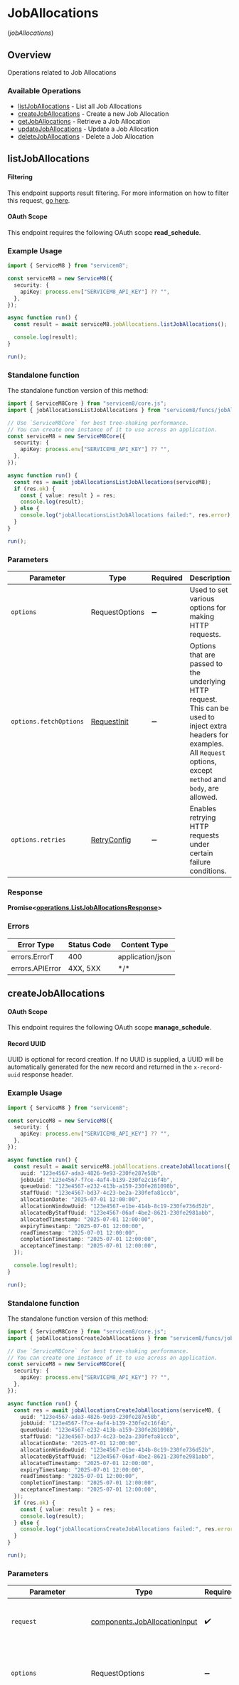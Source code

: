 # JobAllocations
(*jobAllocations*)

## Overview

Operations related to Job Allocations

### Available Operations

* [listJobAllocations](#listjoballocations) - List all Job Allocations
* [createJobAllocations](#createjoballocations) - Create a new Job Allocation
* [getJobAllocations](#getjoballocations) - Retrieve a Job Allocation
* [updateJobAllocations](#updatejoballocations) - Update a Job Allocation
* [deleteJobAllocations](#deletejoballocations) - Delete a Job Allocation

## listJobAllocations


			
#### Filtering
This endpoint supports result filtering. For more information on how to filter this request, [go here](/docs/filtering).
			
			
#### OAuth Scope
This endpoint requires the following OAuth scope **read_schedule**.

			

### Example Usage

<!-- UsageSnippet language="typescript" operationID="listJobAllocations" method="get" path="/joballocation.json" -->
```typescript
import { ServiceM8 } from "servicem8";

const serviceM8 = new ServiceM8({
  security: {
    apiKey: process.env["SERVICEM8_API_KEY"] ?? "",
  },
});

async function run() {
  const result = await serviceM8.jobAllocations.listJobAllocations();

  console.log(result);
}

run();
```

### Standalone function

The standalone function version of this method:

```typescript
import { ServiceM8Core } from "servicem8/core.js";
import { jobAllocationsListJobAllocations } from "servicem8/funcs/jobAllocationsListJobAllocations.js";

// Use `ServiceM8Core` for best tree-shaking performance.
// You can create one instance of it to use across an application.
const serviceM8 = new ServiceM8Core({
  security: {
    apiKey: process.env["SERVICEM8_API_KEY"] ?? "",
  },
});

async function run() {
  const res = await jobAllocationsListJobAllocations(serviceM8);
  if (res.ok) {
    const { value: result } = res;
    console.log(result);
  } else {
    console.log("jobAllocationsListJobAllocations failed:", res.error);
  }
}

run();
```

### Parameters

| Parameter                                                                                                                                                                      | Type                                                                                                                                                                           | Required                                                                                                                                                                       | Description                                                                                                                                                                    |
| ------------------------------------------------------------------------------------------------------------------------------------------------------------------------------ | ------------------------------------------------------------------------------------------------------------------------------------------------------------------------------ | ------------------------------------------------------------------------------------------------------------------------------------------------------------------------------ | ------------------------------------------------------------------------------------------------------------------------------------------------------------------------------ |
| `options`                                                                                                                                                                      | RequestOptions                                                                                                                                                                 | :heavy_minus_sign:                                                                                                                                                             | Used to set various options for making HTTP requests.                                                                                                                          |
| `options.fetchOptions`                                                                                                                                                         | [RequestInit](https://developer.mozilla.org/en-US/docs/Web/API/Request/Request#options)                                                                                        | :heavy_minus_sign:                                                                                                                                                             | Options that are passed to the underlying HTTP request. This can be used to inject extra headers for examples. All `Request` options, except `method` and `body`, are allowed. |
| `options.retries`                                                                                                                                                              | [RetryConfig](../../lib/utils/retryconfig.md)                                                                                                                                  | :heavy_minus_sign:                                                                                                                                                             | Enables retrying HTTP requests under certain failure conditions.                                                                                                               |

### Response

**Promise\<[operations.ListJobAllocationsResponse](../../models/operations/listjoballocationsresponse.md)\>**

### Errors

| Error Type       | Status Code      | Content Type     |
| ---------------- | ---------------- | ---------------- |
| errors.ErrorT    | 400              | application/json |
| errors.APIError  | 4XX, 5XX         | \*/\*            |

## createJobAllocations


			
#### OAuth Scope
This endpoint requires the following OAuth scope **manage_schedule**.

			
			
#### Record UUID
UUID is optional for record creation. If no UUID is supplied, a UUID will be automatically generated for the new record and returned in the `x-record-uuid` response header.

			

### Example Usage

<!-- UsageSnippet language="typescript" operationID="createJobAllocations" method="post" path="/joballocation.json" -->
```typescript
import { ServiceM8 } from "servicem8";

const serviceM8 = new ServiceM8({
  security: {
    apiKey: process.env["SERVICEM8_API_KEY"] ?? "",
  },
});

async function run() {
  const result = await serviceM8.jobAllocations.createJobAllocations({
    uuid: "123e4567-ada3-4826-9e93-230fe287e58b",
    jobUuid: "123e4567-f7ce-4af4-b139-230fe2c16f4b",
    queueUuid: "123e4567-e232-413b-a159-230fe281098b",
    staffUuid: "123e4567-bd37-4c23-be2a-230fefa81ccb",
    allocationDate: "2025-07-01 12:00:00",
    allocationWindowUuid: "123e4567-e1be-414b-8c19-230fe736d52b",
    allocatedByStaffUuid: "123e4567-06af-4be2-8621-230fe2981abb",
    allocatedTimestamp: "2025-07-01 12:00:00",
    expiryTimestamp: "2025-07-01 12:00:00",
    readTimestamp: "2025-07-01 12:00:00",
    completionTimestamp: "2025-07-01 12:00:00",
    acceptanceTimestamp: "2025-07-01 12:00:00",
  });

  console.log(result);
}

run();
```

### Standalone function

The standalone function version of this method:

```typescript
import { ServiceM8Core } from "servicem8/core.js";
import { jobAllocationsCreateJobAllocations } from "servicem8/funcs/jobAllocationsCreateJobAllocations.js";

// Use `ServiceM8Core` for best tree-shaking performance.
// You can create one instance of it to use across an application.
const serviceM8 = new ServiceM8Core({
  security: {
    apiKey: process.env["SERVICEM8_API_KEY"] ?? "",
  },
});

async function run() {
  const res = await jobAllocationsCreateJobAllocations(serviceM8, {
    uuid: "123e4567-ada3-4826-9e93-230fe287e58b",
    jobUuid: "123e4567-f7ce-4af4-b139-230fe2c16f4b",
    queueUuid: "123e4567-e232-413b-a159-230fe281098b",
    staffUuid: "123e4567-bd37-4c23-be2a-230fefa81ccb",
    allocationDate: "2025-07-01 12:00:00",
    allocationWindowUuid: "123e4567-e1be-414b-8c19-230fe736d52b",
    allocatedByStaffUuid: "123e4567-06af-4be2-8621-230fe2981abb",
    allocatedTimestamp: "2025-07-01 12:00:00",
    expiryTimestamp: "2025-07-01 12:00:00",
    readTimestamp: "2025-07-01 12:00:00",
    completionTimestamp: "2025-07-01 12:00:00",
    acceptanceTimestamp: "2025-07-01 12:00:00",
  });
  if (res.ok) {
    const { value: result } = res;
    console.log(result);
  } else {
    console.log("jobAllocationsCreateJobAllocations failed:", res.error);
  }
}

run();
```

### Parameters

| Parameter                                                                                                                                                                      | Type                                                                                                                                                                           | Required                                                                                                                                                                       | Description                                                                                                                                                                    |
| ------------------------------------------------------------------------------------------------------------------------------------------------------------------------------ | ------------------------------------------------------------------------------------------------------------------------------------------------------------------------------ | ------------------------------------------------------------------------------------------------------------------------------------------------------------------------------ | ------------------------------------------------------------------------------------------------------------------------------------------------------------------------------ |
| `request`                                                                                                                                                                      | [components.JobAllocationInput](../../models/components/joballocationinput.md)                                                                                                 | :heavy_check_mark:                                                                                                                                                             | The request object to use for the request.                                                                                                                                     |
| `options`                                                                                                                                                                      | RequestOptions                                                                                                                                                                 | :heavy_minus_sign:                                                                                                                                                             | Used to set various options for making HTTP requests.                                                                                                                          |
| `options.fetchOptions`                                                                                                                                                         | [RequestInit](https://developer.mozilla.org/en-US/docs/Web/API/Request/Request#options)                                                                                        | :heavy_minus_sign:                                                                                                                                                             | Options that are passed to the underlying HTTP request. This can be used to inject extra headers for examples. All `Request` options, except `method` and `body`, are allowed. |
| `options.retries`                                                                                                                                                              | [RetryConfig](../../lib/utils/retryconfig.md)                                                                                                                                  | :heavy_minus_sign:                                                                                                                                                             | Enables retrying HTTP requests under certain failure conditions.                                                                                                               |

### Response

**Promise\<[operations.CreateJobAllocationsResponse](../../models/operations/createjoballocationsresponse.md)\>**

### Errors

| Error Type       | Status Code      | Content Type     |
| ---------------- | ---------------- | ---------------- |
| errors.ErrorT    | 400              | application/json |
| errors.APIError  | 4XX, 5XX         | \*/\*            |

## getJobAllocations


			
#### OAuth Scope
This endpoint requires the following OAuth scope **read_schedule**.

			

### Example Usage

<!-- UsageSnippet language="typescript" operationID="getJobAllocations" method="get" path="/joballocation/{uuid}.json" -->
```typescript
import { ServiceM8 } from "servicem8";

const serviceM8 = new ServiceM8({
  security: {
    apiKey: process.env["SERVICEM8_API_KEY"] ?? "",
  },
});

async function run() {
  const result = await serviceM8.jobAllocations.getJobAllocations({
    uuid: "8def42b6-b874-4e43-b905-2857edb00c09",
  });

  console.log(result);
}

run();
```

### Standalone function

The standalone function version of this method:

```typescript
import { ServiceM8Core } from "servicem8/core.js";
import { jobAllocationsGetJobAllocations } from "servicem8/funcs/jobAllocationsGetJobAllocations.js";

// Use `ServiceM8Core` for best tree-shaking performance.
// You can create one instance of it to use across an application.
const serviceM8 = new ServiceM8Core({
  security: {
    apiKey: process.env["SERVICEM8_API_KEY"] ?? "",
  },
});

async function run() {
  const res = await jobAllocationsGetJobAllocations(serviceM8, {
    uuid: "8def42b6-b874-4e43-b905-2857edb00c09",
  });
  if (res.ok) {
    const { value: result } = res;
    console.log(result);
  } else {
    console.log("jobAllocationsGetJobAllocations failed:", res.error);
  }
}

run();
```

### Parameters

| Parameter                                                                                                                                                                      | Type                                                                                                                                                                           | Required                                                                                                                                                                       | Description                                                                                                                                                                    |
| ------------------------------------------------------------------------------------------------------------------------------------------------------------------------------ | ------------------------------------------------------------------------------------------------------------------------------------------------------------------------------ | ------------------------------------------------------------------------------------------------------------------------------------------------------------------------------ | ------------------------------------------------------------------------------------------------------------------------------------------------------------------------------ |
| `request`                                                                                                                                                                      | [operations.GetJobAllocationsRequest](../../models/operations/getjoballocationsrequest.md)                                                                                     | :heavy_check_mark:                                                                                                                                                             | The request object to use for the request.                                                                                                                                     |
| `options`                                                                                                                                                                      | RequestOptions                                                                                                                                                                 | :heavy_minus_sign:                                                                                                                                                             | Used to set various options for making HTTP requests.                                                                                                                          |
| `options.fetchOptions`                                                                                                                                                         | [RequestInit](https://developer.mozilla.org/en-US/docs/Web/API/Request/Request#options)                                                                                        | :heavy_minus_sign:                                                                                                                                                             | Options that are passed to the underlying HTTP request. This can be used to inject extra headers for examples. All `Request` options, except `method` and `body`, are allowed. |
| `options.retries`                                                                                                                                                              | [RetryConfig](../../lib/utils/retryconfig.md)                                                                                                                                  | :heavy_minus_sign:                                                                                                                                                             | Enables retrying HTTP requests under certain failure conditions.                                                                                                               |

### Response

**Promise\<[operations.GetJobAllocationsResponse](../../models/operations/getjoballocationsresponse.md)\>**

### Errors

| Error Type       | Status Code      | Content Type     |
| ---------------- | ---------------- | ---------------- |
| errors.ErrorT    | 400              | application/json |
| errors.APIError  | 4XX, 5XX         | \*/\*            |

## updateJobAllocations


			
#### OAuth Scope
This endpoint requires the following OAuth scope **manage_schedule**.

			

### Example Usage

<!-- UsageSnippet language="typescript" operationID="updateJobAllocations" method="post" path="/joballocation/{uuid}.json" -->
```typescript
import { ServiceM8 } from "servicem8";

const serviceM8 = new ServiceM8({
  security: {
    apiKey: process.env["SERVICEM8_API_KEY"] ?? "",
  },
});

async function run() {
  const result = await serviceM8.jobAllocations.updateJobAllocations({
    uuid: "583058ca-b387-4a2b-86cf-ca46e5b89aba",
    jobAllocation: {
      uuid: "123e4567-ada3-4826-9e93-230fe287e58b",
      jobUuid: "123e4567-f7ce-4af4-b139-230fe2c16f4b",
      queueUuid: "123e4567-e232-413b-a159-230fe281098b",
      staffUuid: "123e4567-bd37-4c23-be2a-230fefa81ccb",
      allocationDate: "2025-07-01 12:00:00",
      allocationWindowUuid: "123e4567-e1be-414b-8c19-230fe736d52b",
      allocatedByStaffUuid: "123e4567-06af-4be2-8621-230fe2981abb",
      allocatedTimestamp: "2025-07-01 12:00:00",
      expiryTimestamp: "2025-07-01 12:00:00",
      readTimestamp: "2025-07-01 12:00:00",
      completionTimestamp: "2025-07-01 12:00:00",
      acceptanceTimestamp: "2025-07-01 12:00:00",
    },
  });

  console.log(result);
}

run();
```

### Standalone function

The standalone function version of this method:

```typescript
import { ServiceM8Core } from "servicem8/core.js";
import { jobAllocationsUpdateJobAllocations } from "servicem8/funcs/jobAllocationsUpdateJobAllocations.js";

// Use `ServiceM8Core` for best tree-shaking performance.
// You can create one instance of it to use across an application.
const serviceM8 = new ServiceM8Core({
  security: {
    apiKey: process.env["SERVICEM8_API_KEY"] ?? "",
  },
});

async function run() {
  const res = await jobAllocationsUpdateJobAllocations(serviceM8, {
    uuid: "583058ca-b387-4a2b-86cf-ca46e5b89aba",
    jobAllocation: {
      uuid: "123e4567-ada3-4826-9e93-230fe287e58b",
      jobUuid: "123e4567-f7ce-4af4-b139-230fe2c16f4b",
      queueUuid: "123e4567-e232-413b-a159-230fe281098b",
      staffUuid: "123e4567-bd37-4c23-be2a-230fefa81ccb",
      allocationDate: "2025-07-01 12:00:00",
      allocationWindowUuid: "123e4567-e1be-414b-8c19-230fe736d52b",
      allocatedByStaffUuid: "123e4567-06af-4be2-8621-230fe2981abb",
      allocatedTimestamp: "2025-07-01 12:00:00",
      expiryTimestamp: "2025-07-01 12:00:00",
      readTimestamp: "2025-07-01 12:00:00",
      completionTimestamp: "2025-07-01 12:00:00",
      acceptanceTimestamp: "2025-07-01 12:00:00",
    },
  });
  if (res.ok) {
    const { value: result } = res;
    console.log(result);
  } else {
    console.log("jobAllocationsUpdateJobAllocations failed:", res.error);
  }
}

run();
```

### Parameters

| Parameter                                                                                                                                                                      | Type                                                                                                                                                                           | Required                                                                                                                                                                       | Description                                                                                                                                                                    |
| ------------------------------------------------------------------------------------------------------------------------------------------------------------------------------ | ------------------------------------------------------------------------------------------------------------------------------------------------------------------------------ | ------------------------------------------------------------------------------------------------------------------------------------------------------------------------------ | ------------------------------------------------------------------------------------------------------------------------------------------------------------------------------ |
| `request`                                                                                                                                                                      | [operations.UpdateJobAllocationsRequest](../../models/operations/updatejoballocationsrequest.md)                                                                               | :heavy_check_mark:                                                                                                                                                             | The request object to use for the request.                                                                                                                                     |
| `options`                                                                                                                                                                      | RequestOptions                                                                                                                                                                 | :heavy_minus_sign:                                                                                                                                                             | Used to set various options for making HTTP requests.                                                                                                                          |
| `options.fetchOptions`                                                                                                                                                         | [RequestInit](https://developer.mozilla.org/en-US/docs/Web/API/Request/Request#options)                                                                                        | :heavy_minus_sign:                                                                                                                                                             | Options that are passed to the underlying HTTP request. This can be used to inject extra headers for examples. All `Request` options, except `method` and `body`, are allowed. |
| `options.retries`                                                                                                                                                              | [RetryConfig](../../lib/utils/retryconfig.md)                                                                                                                                  | :heavy_minus_sign:                                                                                                                                                             | Enables retrying HTTP requests under certain failure conditions.                                                                                                               |

### Response

**Promise\<[operations.UpdateJobAllocationsResponse](../../models/operations/updatejoballocationsresponse.md)\>**

### Errors

| Error Type       | Status Code      | Content Type     |
| ---------------- | ---------------- | ---------------- |
| errors.ErrorT    | 400              | application/json |
| errors.APIError  | 4XX, 5XX         | \*/\*            |

## deleteJobAllocations


			
In ServiceM8, deleting a record sets its `active` field to `0`. Inactive records are still accessible on the API, but are hidden in the UI. Inactive records can be restored by setting their `active` field to `1`.

			
			
#### OAuth Scope
This endpoint requires the following OAuth scope **manage_schedule**.

			

### Example Usage

<!-- UsageSnippet language="typescript" operationID="deleteJobAllocations" method="delete" path="/joballocation/{uuid}.json" -->
```typescript
import { ServiceM8 } from "servicem8";

const serviceM8 = new ServiceM8({
  security: {
    apiKey: process.env["SERVICEM8_API_KEY"] ?? "",
  },
});

async function run() {
  const result = await serviceM8.jobAllocations.deleteJobAllocations({
    uuid: "daea5bca-3a80-47f9-b686-af92248ae7fa",
  });

  console.log(result);
}

run();
```

### Standalone function

The standalone function version of this method:

```typescript
import { ServiceM8Core } from "servicem8/core.js";
import { jobAllocationsDeleteJobAllocations } from "servicem8/funcs/jobAllocationsDeleteJobAllocations.js";

// Use `ServiceM8Core` for best tree-shaking performance.
// You can create one instance of it to use across an application.
const serviceM8 = new ServiceM8Core({
  security: {
    apiKey: process.env["SERVICEM8_API_KEY"] ?? "",
  },
});

async function run() {
  const res = await jobAllocationsDeleteJobAllocations(serviceM8, {
    uuid: "daea5bca-3a80-47f9-b686-af92248ae7fa",
  });
  if (res.ok) {
    const { value: result } = res;
    console.log(result);
  } else {
    console.log("jobAllocationsDeleteJobAllocations failed:", res.error);
  }
}

run();
```

### Parameters

| Parameter                                                                                                                                                                      | Type                                                                                                                                                                           | Required                                                                                                                                                                       | Description                                                                                                                                                                    |
| ------------------------------------------------------------------------------------------------------------------------------------------------------------------------------ | ------------------------------------------------------------------------------------------------------------------------------------------------------------------------------ | ------------------------------------------------------------------------------------------------------------------------------------------------------------------------------ | ------------------------------------------------------------------------------------------------------------------------------------------------------------------------------ |
| `request`                                                                                                                                                                      | [operations.DeleteJobAllocationsRequest](../../models/operations/deletejoballocationsrequest.md)                                                                               | :heavy_check_mark:                                                                                                                                                             | The request object to use for the request.                                                                                                                                     |
| `options`                                                                                                                                                                      | RequestOptions                                                                                                                                                                 | :heavy_minus_sign:                                                                                                                                                             | Used to set various options for making HTTP requests.                                                                                                                          |
| `options.fetchOptions`                                                                                                                                                         | [RequestInit](https://developer.mozilla.org/en-US/docs/Web/API/Request/Request#options)                                                                                        | :heavy_minus_sign:                                                                                                                                                             | Options that are passed to the underlying HTTP request. This can be used to inject extra headers for examples. All `Request` options, except `method` and `body`, are allowed. |
| `options.retries`                                                                                                                                                              | [RetryConfig](../../lib/utils/retryconfig.md)                                                                                                                                  | :heavy_minus_sign:                                                                                                                                                             | Enables retrying HTTP requests under certain failure conditions.                                                                                                               |

### Response

**Promise\<[operations.DeleteJobAllocationsResponse](../../models/operations/deletejoballocationsresponse.md)\>**

### Errors

| Error Type       | Status Code      | Content Type     |
| ---------------- | ---------------- | ---------------- |
| errors.ErrorT    | 400              | application/json |
| errors.APIError  | 4XX, 5XX         | \*/\*            |